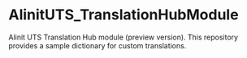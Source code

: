 # AlinitUTS_TranslationHubModule
Alinit UTS Translation Hub module (preview version). This repository provides a sample dictionary for custom translations.
